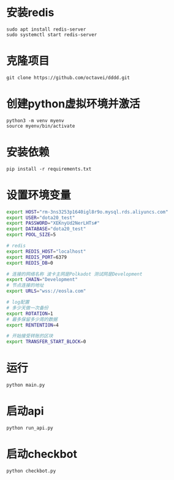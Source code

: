 
# 安装redis
```angular2html
sudo apt install redis-server
sudo systemctl start redis-server
```
# 克隆项目
```
git clone https://github.com/octavei/dddd.git
```
# 创建python虚拟环境并激活
```angular2html
python3 -m venv myenv
source myenv/bin/activate
```
# 安装依赖
```angular2html
pip install -r requirements.txt
```

# 设置环境变量
```bash
export HOST="rm-3ns3253p1640igl8r9o.mysql.rds.aliyuncs.com"
export USER="dota20_test"
export PASSWORD="XEKnyUd2NerLHTs#"
export DATABASE="dota20_test"
export POOL_SIZE=5

# redis
export REDIS_HOST="localhost"
export REDIS_PORT=6379
export REDIS_DB=0

# 连接的网络名称 波卡主网是Polkadot 测试网是Development
export CHAIN="Development"
# 节点连接的地址
export URLS="wss://eosla.com"

# log配置
# 多少天做一次备份
export ROTATION=1
# 最多保留多少周的数据
export RENTENTION=4

# 开始接受转账的区块
export TRANSFER_START_BLOCK=0
```
# 运行
```angular2html
python main.py
```

# 启动api
```angular2html
python run_api.py
```

# 启动checkbot
```angular2html
python checkbot.py
```